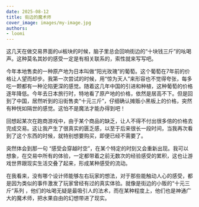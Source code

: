 ```yaml
---
date: 2025-08-12
title: 街边的魔术师
cover_image: images/my-image.jpg
authors:
- loomi
---
```

这几天在做交易界面的ui板块的时候，脑子里总会回响街边的“十块钱三斤”的吆喝声。这种莫名其妙的感受一定是有相关联系的，索性就来写写吧。<!-- more -->

今年本地售卖的一种原产地为日本叫做“阳光玫瑰”的葡萄。这个葡萄在7年前的价格让人望而却步。我第一次尝试的时候，用“惊为天人”来形容也不觉得夸张，每多吃一颗都有一种沦陷更深的感觉。随着这几年中国的引进和种植，这种葡萄的价格逐年降低。今年去日本旅行时，特地看了原产地的价格，依然是居高不下。但是回到了中国，居然听到的沿街售卖“十元三斤”，仔细确认摊贩小黑板上的价格，突然有种恍如隔世的感觉。这怕不是魔法才能办得到吧！

回想起某次在跑商游戏中，由于某个商品的缺乏，让人不得不付出很多倍的价格去完成交易。这让我产生了很真实的匮乏感，以至于后来很长一段时间，当我再次看到了这个东西的时候，就特别想要购买，即便已经不需要了。

突然体会到那一句 “感受会穿越时空”，在某个特定的时刻又会重新出现。我可以想象，在交易中所有的体验，一定都带着之前无数次的经验感受的累积，这也让游戏世界跟现实生活交叠了起来，形成某种感受的流动。

在我看来，没有哪个设计师能够左右玩家的想法，对于那些能触动人心的感受，都是因为类似的事件激发了玩家曾经有过的真实体验。就像是街边的小贩的“十元三斤”系列 ，他们的吆喝无疑是最吸引人的法术，而在某种程度上，他们也是神通广大的魔术师，把水果自由的幻想带进了现实。
